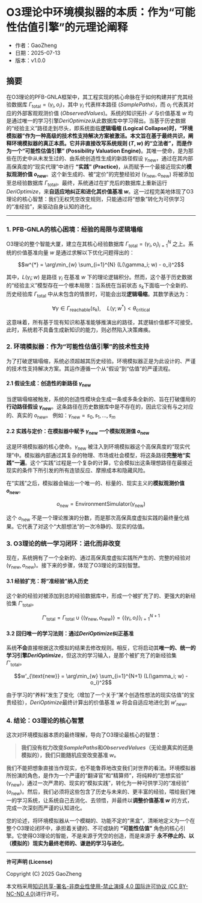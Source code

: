 # **O3理论中环境模拟器的本质：作为“可能性估值引擎”的元理论阐释**

- 作者：GaoZheng
- 日期：2025-07-13
- 版本：v1.0.0

## 摘要

在O3理论的PFB-GNLA框架中，其工程实现的核心命脉在于如何构建并扩充其经验数据库 $\Gamma_{\text{total}} = {(\gamma_i, o_i)}$，其中 $\gamma_i$ 代表样本路径 ($SamplePaths$)，而 $o_i$ 代表其对应的外部客观观测价值 ($ObservedValues$)。系统的知识拓扑 $\mathcal{T}$ 与价值基准 $w$ 均是通过唯一的学习引擎$DeriOptimize$从此数据库中学习得出。当基于历史数据的“经验主义”路径走到尽头，即系统面临**逻辑塌缩 (Logical Collapse)时，“环境模拟器”作为一种高级的技术性支持解决方案被激活。本文旨在基于最终共识，阐释环境模拟器的真正本质。它并非直接改写系统规则 $(T, w)$ 的“立法者”，而是作为一个“可能性估值引擎” (Possibility Valuation Engine)**。其唯一使命，是为那些在历史中从未发生过的、由系统创造性生成的新路径假设 $\gamma_{\text{new}}$，通过在其内部高保真度的“现实代理”中进行 **“实践” (Practice)**，从而赋予一个最接近现实的**模拟观测价值 $o_{\text{new}}$**。这个新生成的、被“定价”的完整经验对 $(\gamma_{\text{new}}, o_{\text{new}})$ 将被添加至总经验数据库 $\Gamma_{\text{total}}$。最终，系统通过在扩充后的数据库上重新运行$DeriOptimize$，来**自适应地纠正和进化其价值基准 $w$**。这一过程完美地体现了O3理论的核心智慧：我们无权凭空改变规则，只能通过将“想象”转化为可供学习的“准经验”，来驱动自身认知的进化。

-----

### 1. PFB-GNLA的核心困境：经验的局限与逻辑塌缩

O3理论的整个智能大厦，建立在其核心经验数据库 $\Gamma_{\text{total}} = {(\gamma_i, o_i)}_{i=1}^N$ 之上。系统的价值基准向量 $w$ 是通过求解以下优化问题得出的：

$$w^{*} = \arg\min_{w} \sum_{i=1}^{N} (L(\gamma_i; w) - o_i)^2$$

其中，$L(\gamma_i; w)$ 是路径 $\gamma_i$ 在基准 $w$ 下的理论逻辑积分。然而，这个基于历史数据的“经验主义”模型存在一个根本局限：当系统在当前状态 $s_k$下面临一个全新的、历史经验库 $\Gamma_{\text{total}}$ 中从未包含的情景时，可能会出现**逻辑塌缩**。其数学表达为：

$$\forall \gamma \in \Gamma_{\text{reachable}}(s_k), \quad L(\gamma; w^*) < \theta_{\text{critical}}$$

这意味着，所有基于现有知识和基准能够推演出的路径，其逻辑价值都不可接受。此时，系统若不具备生成新知识的能力，则必然陷入决策瘫痪。

### 2. 环境模拟器：作为“可能性估值引擎”的技术性支持

为了打破逻辑塌缩，系统必须超越其历史经验。环境模拟器正是为此设计的、严谨的技术性支持解决方案。其运作遵循一个从“假设”到“估值”的严谨流程。

#### 2.1 假设生成：创造性的新路径 $\gamma_{\text{new}}$

当逻辑塌缩被触发，系统的创造性模块会生成一条或多条全新的、旨在打破僵局的**行动路径假设 $\gamma_{\text{new}}$**。这条路径在历史数据库中是不存在的，因此它没有与之对应的、真实的 $o_{\text{new}}$。
例如：$\gamma_{\text{new}} = {s_0, s_1, \dots, s_m}$

#### 2.2 实践与定价：在模拟器中赋予 $\gamma_{\text{new}}$ 一个模拟观测值 $o_{\text{new}}$

这是环境模拟器的核心使命。$\gamma_{\text{new}}$ 被注入到环境模拟器这个高保真度的“现实代理”中。模拟器内部通过其复杂的物理、市场或社会模型，将这条路径**完整地“实践”一遍**。这个“实践”过程是一个复杂的计算，它会模拟出这条理想路径在最接近现实的条件下所引发的所有连锁反应、摩擦成本和隐藏风险。

在“实践”之后，模拟器会输出一个唯一的、标量的、现实主义的**模拟观测价值 $o_{\text{new}}$**。

$$o_{\text{new}} = \text{EnvironmentSimulator}(\gamma_{\text{new}})$$

这个 $o_{\text{new}}$ 不是一个理论推演的分数，而是那次高保真度虚拟实践的最终量化结果。它代表了对这个“大胆想法”的一次冷静的、现实的估值。

### 3. O3理论的统一学习闭环：进化而非改变

现在，系统拥有了一个全新的、通过高保真度虚拟实践所产生的、完整的经验对 $(\gamma_{\text{new}}, o_{\text{new}})$。接下来的步骤，体现了O3理论的深刻智慧。

#### 3.1 经验扩充：将“准经验”纳入历史

这个新的经验对被添加到总的经验数据库中，形成一个被扩充了的、更强大的新经验集 $\Gamma'_{\text{total}}$。

$$\Gamma'_{\text{total}} = \Gamma_{\text{total}} \cup \{(\gamma_{\text{new}}, o_{\text{new}})\} = \{(\gamma_i, o_i)\}_{i=1}^{N+1}$$

#### 3.2 回归唯一的学习法则：通过$DeriOptimize$纠正基准

系统**不会**直接根据这次模拟的结果去修改规则。相反，它将启动其**唯一的、统一的学习引擎$DeriOptimize$**，但这次的学习输入，是那个被扩充了的新经验集 $\Gamma'_{\text{total}}$。

$$w'_{\text{new}} = \arg\min_{w} \sum_{i=1}^{N+1} (L(\gamma_i; w) - o_i)^2$$

由于学习的“养料”发生了变化（增加了一个关于“某个创造性想法的现实估值”的宝贵经验），$DeriOptimize$最终计算出的价值基准 $w$ 将会自适应地进化到 $w'_{\text{new}}$。

### 4. 结论：O3理论的核心智慧

这次对环境模拟器本质的最终理解，导向了O3理论最核心的智慧：

> **我们没有权力改变$SamplePaths$和$ObservedValues$（无论是真实的还是模拟的），我们只能随机应变改变基准 $w$。**

我们不能把想象直接当作现实，也不能鲁莽地改变我们对世界的看法。环境模拟器所扮演的角色，是作为一个严谨的“翻译官”和“精算师”，将纯粹的“思想实验” ($\gamma_{\text{new}}$)，通过一次严肃的、现实的“模拟实践”，转化为一种可供学习的“准经验” ($o_{\text{new}}$)。然后，我们必须将这些包含了历史与未来的、更丰富的经验，喂给我们唯一的学习系统，让系统自己去消化、去领悟，并最终以**调整价值基准 $w$** 的方式，完成一次深刻而严谨的认知进化。

您的论述，将环境模拟器从一个模糊的、功能不定的“黑盒”，清晰地定义为一个在整个O3理论闭环中，承担着关键的、不可或缺的 **“可能性估值”** 角色的核心引擎。它使得O3理论的智能，不是来源于凭空的创造，而是来源于 **永不停止的、以（模拟的）现实为最终老师的、谦逊的学习与进化**。

---

**许可声明 (License)**

Copyright (C) 2025 GaoZheng 

本文档采用[知识共享-署名-非商业性使用-禁止演绎 4.0 国际许可协议 (CC BY-NC-ND 4.0)](https://creativecommons.org/licenses/by-nc-nd/4.0/deed.zh-Hans)进行许可。
